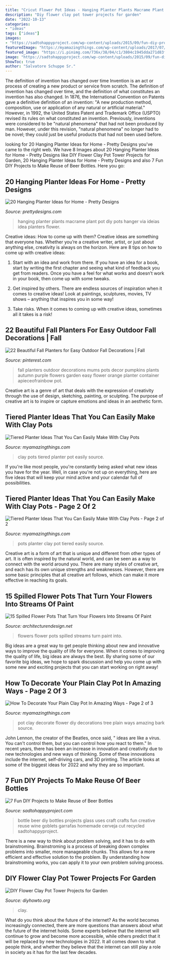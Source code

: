 ```yaml
---
title: "Cricut Flower Pot Ideas - Hanging Planter Plants Macrame Plant Pot Diy Pots Hanger Via Ideias Idea Planters Flower"
description: "Diy flower clay pot tower projects for garden"
date: "2022-10-13"
categories:
- "ideas"
tags: ["ideas"]
images:
- "https://sadtohappyproject.com/wp-content/uploads/2015/09/fun-diy-projects6.jpg"
featuredImage: "https://myamazingthings.com/wp-content/uploads/2017/07/clay-pot-ideas-10.jpg"
featured_image: "https://i.pinimg.com/736x/38/04/c1/3804c1945dda271d83fbd869b4b3d177.jpg"
image: "https://sadtohappyproject.com/wp-content/uploads/2015/09/fun-diy-projects6.jpg"
ShowToc: true
author: "Salvatore Schuppe Sr."
---
```



The definition of invention has changed over time
Invention is an act or process of creating a new product or service from scratch. The definition of invention has changed over time, and the definition of what constitutes an invention has also changed.  In 1876, the International Convention on Patents gave a definitive definition of an invention: "A new production method, composition, use or application of any natural or artificial material." 
However, in 1992, the United States Patent and Trademark Office (USPTO) revised its rules on what constituted an invention. Previously, inventions were considered to be "natural phenomena" that had not been produced by man. However, under this revision, "natural phenomena" no longer had to be novel; they could just be useful products that had not been used before.

	

		
looking for 20 Hanging Planter Ideas for Home - Pretty Designs you've came to the right web. We have 8 Images about 20 Hanging Planter Ideas for Home - Pretty Designs like DIY Flower Clay Pot Tower Projects for Garden, 20 Hanging Planter Ideas for Home - Pretty Designs and also 7 Fun DIY Projects to Make Reuse of Beer Bottles. Here you go:
		
    
## 20 Hanging Planter Ideas For Home - Pretty Designs

<img loading=lazy src="http://www.prettydesigns.com/wp-content/uploads/2015/08/20-hanging-planter-ideas-for-home6.jpg" onerror="this.onerror=null;this.src='https://tse2.mm.bing.net/th?id=OIP.UkOw9QTvtNsmBa-KrD0TywHaJ3&amp;pid=15.1';" alt="20 Hanging Planter Ideas for Home - Pretty Designs">

_Source: prettydesigns.com_

>hanging planter plants macrame plant pot diy pots hanger via ideias idea planters flower. 

	

Creative ideas: How to come up with them?
Creative ideas are something that everyone has. Whether you’re a creative writer, artist, or just about anything else, creativity is always on the horizon. Here are 8 tips on how to come up with creative ideas:
1. Start with an idea and work from there. If you have an idea for a book, start by writing the first chapter and seeing what kind of feedback you get from readers. Once you have a feel for what works and doesn’t work in your book, then come up with some tweaks.

2. Get inspired by others. There are endless sources of inspiration when it comes to creative ideas! Look at paintings, sculptures, movies, TV shows – anything that inspires you in some way!

3. Take risks. When it comes to coming up with creative ideas, sometimes all it takes is a risk!

    
## 22 Beautiful Fall Planters For Easy Outdoor Fall Decorations | Fall

<img loading=lazy src="https://i.pinimg.com/736x/38/04/c1/3804c1945dda271d83fbd869b4b3d177.jpg" onerror="this.onerror=null;this.src='https://tse4.mm.bing.net/th?id=OIP.ioFiYHXnAF80hh-Ga_T7oAHaNK&amp;pid=15.1';" alt="22 Beautiful Fall Planters for Easy Outdoor Fall Decorations | Fall">

_Source: pinterest.com_

>fall planters outdoor decorations mums pots decor pumpkins plants autumn purple flowers garden easy flower orange planter container apieceofrainbow pot. 

	

Creative art is a genre of art that deals with the expression of creativity through the use of design, sketching, painting, or sculpting. The purpose of creative art is to inspire or capture emotions and ideas in an aesthetic form.

    
## Tiered Planter Ideas That You Can Easily Make With Clay Pots

<img loading=lazy src="http://myamazingthings.com/wp-content/uploads/2017/07/clay-pot-ideas-5.jpeg" onerror="this.onerror=null;this.src='https://tse4.mm.bing.net/th?id=OIP.E8Wz8UGR_xs_H9BitXGH0QHaLH&amp;pid=15.1';" alt="Tiered Planter Ideas That You Can Easily Make With Clay Pots">

_Source: myamazingthings.com_

>clay pots tiered planter pot easily source. 

	

If you're like most people, you're constantly being asked what new ideas you have for the year. Well, in case you're not up on everything, here are five ideas that will keep your mind active and your calendar full of possibilities. 

    
## Tiered Planter Ideas That You Can Easily Make With Clay Pots - Page 2 Of 2

<img loading=lazy src="https://myamazingthings.com/wp-content/uploads/2017/07/clay-pot-ideas-10.jpg" onerror="this.onerror=null;this.src='https://tse2.mm.bing.net/th?id=OIP.gpRJpQOb_RSHZo1GUD2jLwHaNK&amp;pid=15.1';" alt="Tiered Planter Ideas That You Can Easily Make With Clay Pots - Page 2 of 2">

_Source: myamazingthings.com_

>pots planter clay pot tiered easily source. 

	

Creative art is a form of art that is unique and different from other types of art. It is often inspired by the natural world, and can be seen as a way to connect with the world around you. There are many styles of creative art, and each has its own unique strengths and weaknesses. However, there are some basic principles that all creative art follows, which can make it more effective in reaching its goals.

    
## 15 Spilled Flower Pots That Turn Your Flowers Into Streams Of Paint

<img loading=lazy src="https://cdn.architecturendesign.net/wp-content/uploads/2015/07/AD-Spilled-Flowers-Garden-Ideas-07.jpg" onerror="this.onerror=null;this.src='https://tse4.mm.bing.net/th?id=OIP.0Qu9kxfh1NReD36BZ6FILAHaJ3&amp;pid=15.1';" alt="15 Spilled Flower Pots That Turn Your Flowers Into Streams Of Paint">

_Source: architecturendesign.net_

>flowers flower pots spilled streams turn paint into. 

	

Big ideas are a great way to get people thinking about new and innovative ways to improve the quality of life for everyone. When it comes to improving the quality of life, big ideas are always the best. By sharing some of our favorite big ideas, we hope to spark discussion and help you come up with some new and exciting projects that you can start working on right away!

    
## How To Decorate Your Plain Clay Pot In Amazing Ways - Page 2 Of 3

<img loading=lazy src="http://myamazingthings.com/wp-content/uploads/2016/11/diy-flower-arrangement-ideas-white-roses-tree-bark-clay-pot-decorations.jpg" onerror="this.onerror=null;this.src='https://tse2.mm.bing.net/th?id=OIP.FinX2ilFDzPMEcTfL9eYfQHaHa&amp;pid=15.1';" alt="How To Decorate Your Plain Clay Pot In Amazing Ways - Page 2 of 3">

_Source: myamazingthings.com_

>pot clay decorate flower diy decorations tree plain ways amazing bark source. 

	

John Lennon, the creator of the Beatles, once said, " ideas are like a virus. You can't control them, but you can control how you react to them." In recent years, there has been an increase in innovation and creativity due to new technologies and new ways of thinking. Some of these innovations include the internet, self-driving cars, and 3D printing. The article looks at some of the biggest ideas for 2022 and why they are so important.

    
## 7 Fun DIY Projects To Make Reuse Of Beer Bottles

<img loading=lazy src="https://sadtohappyproject.com/wp-content/uploads/2015/09/fun-diy-projects6.jpg" onerror="this.onerror=null;this.src='https://tse1.mm.bing.net/th?id=OIP.2IlVrI8rIDe6lm_jRD35FQHaRe&amp;pid=15.1';" alt="7 Fun DIY Projects to Make Reuse of Beer Bottles">

_Source: sadtohappyproject.com_

>bottle beer diy bottles projects glass uses craft crafts fun creative reuse wine goblets garrafas homemade cerveja cut recycled sadtohappyproject. 

	

There is a new way to think about problem solving, and it has to do with brainstroming. Brainstroming is a process of breaking down complex problems into smaller, more manageable chunks. This allows for a more efficient and effective solution to the problem. By understanding how brainstroming works, you can apply it to your own problem solving process.

    
## DIY Flower Clay Pot Tower Projects For Garden

<img loading=lazy src="https://www.diyhowto.org/wp-content/uploads/2016/03/DIY-Flower-Clay-Pot-Tower-Projects-for-Garden-08.jpg" onerror="this.onerror=null;this.src='https://tse3.mm.bing.net/th?id=OIP.38iGoIQK_wChn9I2Xpb5cgHaMj&amp;pid=15.1';" alt="DIY Flower Clay Pot Tower Projects for Garden">

_Source: diyhowto.org_

>clay. 

	

What do you think about the future of the internet?
As the world becomes increasingly connected, there are more questions than answers about what the future of the internet holds. Some experts believe that the internet will continue to grow and become more accessible, while others predict that it will be replaced by new technologies in 2022. It all comes down to what people think, and whether they believe that the internet can still play a role in society as it has for the last few decades.

